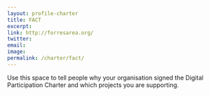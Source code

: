 ```yaml
---
layout: profile-charter
title: FACT
excerpt: 
link: http://forresarea.org/
twitter: 
email: 
image: 
permalink: /charter/fact/
---
```


Use this space to tell people why your organisation signed the Digital Participation Charter and which projects you are supporting.
